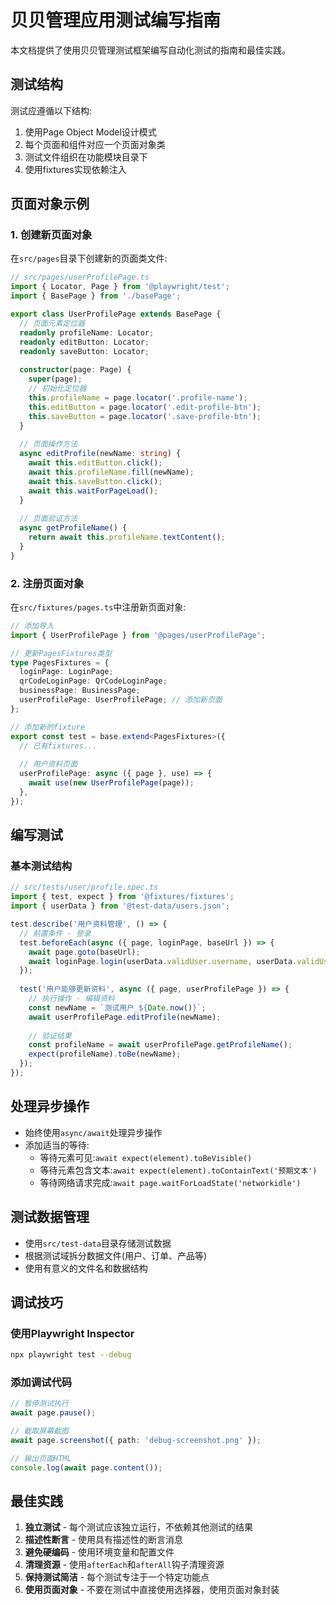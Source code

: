# 贝贝管理应用测试编写指南

本文档提供了使用贝贝管理测试框架编写自动化测试的指南和最佳实践。

## 测试结构

测试应遵循以下结构:

1. 使用Page Object Model设计模式
2. 每个页面和组件对应一个页面对象类
3. 测试文件组织在功能模块目录下
4. 使用fixtures实现依赖注入

## 页面对象示例

### 1. 创建新页面对象

在`src/pages`目录下创建新的页面类文件:

```typescript
// src/pages/userProfilePage.ts
import { Locator, Page } from '@playwright/test';
import { BasePage } from './basePage';

export class UserProfilePage extends BasePage {
  // 页面元素定位器
  readonly profileName: Locator;
  readonly editButton: Locator;
  readonly saveButton: Locator;
  
  constructor(page: Page) {
    super(page);
    // 初始化定位器
    this.profileName = page.locator('.profile-name');
    this.editButton = page.locator('.edit-profile-btn');
    this.saveButton = page.locator('.save-profile-btn');
  }
  
  // 页面操作方法
  async editProfile(newName: string) {
    await this.editButton.click();
    await this.profileName.fill(newName);
    await this.saveButton.click();
    await this.waitForPageLoad();
  }
  
  // 页面验证方法
  async getProfileName() {
    return await this.profileName.textContent();
  }
}
```

### 2. 注册页面对象

在`src/fixtures/pages.ts`中注册新页面对象:

```typescript
// 添加导入
import { UserProfilePage } from '@pages/userProfilePage';

// 更新PagesFixtures类型
type PagesFixtures = {
  loginPage: LoginPage;
  qrCodeLoginPage: QrCodeLoginPage;
  businessPage: BusinessPage;
  userProfilePage: UserProfilePage; // 添加新页面
};

// 添加新的fixture
export const test = base.extend<PagesFixtures>({
  // 已有fixtures...
  
  // 用户资料页面
  userProfilePage: async ({ page }, use) => {
    await use(new UserProfilePage(page));
  },
});
```

## 编写测试

### 基本测试结构

```typescript
// src/tests/user/profile.spec.ts
import { test, expect } from '@fixtures/fixtures';
import { userData } from '@test-data/users.json';

test.describe('用户资料管理', () => {
  // 前置条件 - 登录
  test.beforeEach(async ({ page, loginPage, baseUrl }) => {
    await page.goto(baseUrl);
    await loginPage.login(userData.validUser.username, userData.validUser.password);
  });
  
  test('用户能够更新资料', async ({ page, userProfilePage }) => {
    // 执行操作 - 编辑资料
    const newName = `测试用户_${Date.now()}`;
    await userProfilePage.editProfile(newName);
    
    // 验证结果
    const profileName = await userProfilePage.getProfileName();
    expect(profileName).toBe(newName);
  });
});
```

## 处理异步操作

* 始终使用`async/await`处理异步操作
* 添加适当的等待:
  * 等待元素可见:`await expect(element).toBeVisible()`
  * 等待元素包含文本:`await expect(element).toContainText('预期文本')`
  * 等待网络请求完成:`await page.waitForLoadState('networkidle')`

## 测试数据管理

* 使用`src/test-data`目录存储测试数据
* 根据测试域拆分数据文件(用户、订单、产品等)
* 使用有意义的文件名和数据结构

## 调试技巧

### 使用Playwright Inspector

```bash
npx playwright test --debug
```

### 添加调试代码

```typescript
// 暂停测试执行
await page.pause();

// 截取屏幕截图
await page.screenshot({ path: 'debug-screenshot.png' });

// 输出页面HTML
console.log(await page.content());
```

## 最佳实践

1. **独立测试** - 每个测试应该独立运行，不依赖其他测试的结果
2. **描述性断言** - 使用具有描述性的断言消息
3. **避免硬编码** - 使用环境变量和配置文件
4. **清理资源** - 使用`afterEach`和`afterAll`钩子清理资源
5. **保持测试简洁** - 每个测试专注于一个特定功能点
6. **使用页面对象** - 不要在测试中直接使用选择器，使用页面对象封装